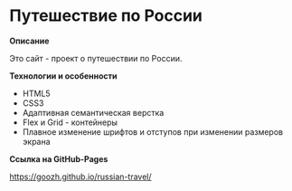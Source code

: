 # Путешествие по России

**Описание**

Это сайт - проект о путешествии по России.

**Технологии и особенности**

- HTML5
- CSS3
- Адаптивная семантическая верстка
- Flex и Grid - контейнеры
- Плавное изменение шрифтов и отступов при изменении размеров экрана

**Ссылка на GitHub-Pages**

https://goozh.github.io/russian-travel/

